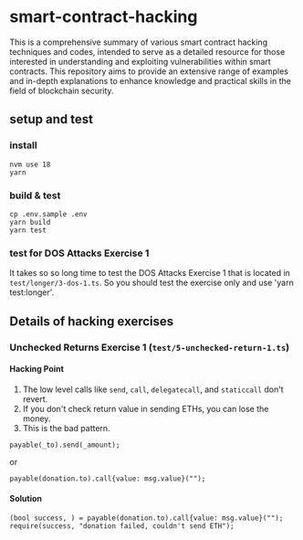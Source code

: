 # smart-contract-hacking

This is a comprehensive summary of various smart contract hacking techniques and codes, intended to serve as a detailed resource for those interested in understanding and exploiting vulnerabilities within smart contracts. This repository aims to provide an extensive range of examples and in-depth explanations to enhance knowledge and practical skills in the field of blockchain security.

## setup and test

### install
```
nvm use 18
yarn
```

### build & test
```
cp .env.sample .env
yarn build
yarn test
```

### test for DOS Attacks Exercise 1
It takes so so long time to test the DOS Attacks Exercise 1 that is located in `test/longer/3-dos-1.ts`. So you should test the exercise only and use 'yarn test:longer'.


## Details of hacking exercises

### Unchecked Returns Exercise 1 (`test/5-unchecked-return-1.ts`)
#### Hacking Point
1. The low level calls like `send`, `call`, `delegatecall`, and `staticcall` don't revert.
2. If you don't check return value in sending ETHs, you can lose the money.
3. This is the bad pattern.
```
payable(_to).send(_amount);
```
or
```
payable(donation.to).call{value: msg.value}("");
```
#### Solution
```
(bool success, ) = payable(donation.to).call{value: msg.value}("");
require(success, "donation failed, couldn't send ETH");
```
